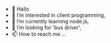 - 👋 Hallo
- 👀 I’m interested in client programming,
- 🌱 I’m currently learning node.js,
- 💞️ I’m looking for 'bus driver',
- 📫 How to reach me ...

<!---
LINEARJUN/LINEARJUN is a ✨ special ✨ repository because its `README.md` (this file) appears on your GitHub profile.
You can click the Preview link to take a look at your changes.
--->

